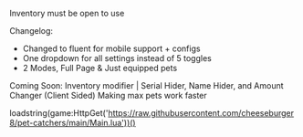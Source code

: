 Inventory must be open to use

Changelog:
+ Changed to fluent for mobile support + configs
+ One dropdown for all settings instead of 5 toggles
+ 2 Modes, Full Page & Just equipped pets
  
Coming Soon:
Inventory modifier | Serial Hider, Name Hider, and Amount Changer (Client Sided)
Making max pets work faster

loadstring(game:HttpGet('https://raw.githubusercontent.com/cheeseburger8/pet-catchers/main/Main.lua'))()
